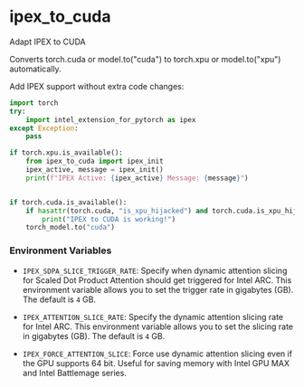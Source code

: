 # ipex_to_cuda
Adapt IPEX to CUDA


Converts torch.cuda or model.to("cuda") to torch.xpu or model.to("xpu") automatically.  

Add IPEX support without extra code changes:
```python
import torch
try:
    import intel_extension_for_pytorch as ipex
except Exception:
    pass

if torch.xpu.is_available():
    from ipex_to_cuda import ipex_init
    ipex_active, message = ipex_init()
    print(f"IPEX Active: {ipex_active} Message: {message}")


if torch.cuda.is_available():
    if hasattr(torch.cuda, "is_xpu_hijacked") and torch.cuda.is_xpu_hijacked:
        print("IPEX to CUDA is working!")
    torch_model.to("cuda")
```



### Environment Variables

- `IPEX_SDPA_SLICE_TRIGGER_RATE`: Specify when dynamic attention slicing for Scaled Dot Product Attention should get triggered for Intel ARC. This environment variable allows you to set the trigger rate in gigabytes (GB). The default is `4` GB.

- `IPEX_ATTENTION_SLICE_RATE`: Specify the dynamic attention slicing rate for Intel ARC. This environment variable allows you to set the slicing rate in gigabytes (GB). The default is `4` GB.

- `IPEX_FORCE_ATTENTION_SLICE`: Force use dynamic attention slicing even if the GPU supports 64 bit. Useful for saving memory with Intel GPU MAX and Intel Battlemage series.
